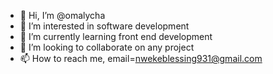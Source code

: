 - 👋 Hi, I’m @omalycha
- 👀 I’m interested in software development 
- 🌱 I’m currently learning front end development
- 💞️ I’m looking to collaborate on any project
- 📫 How to reach me, email=nwekeblessing931@gmail.com

<!---
omalycha/omalycha is a ✨ special ✨ repository because its `README.md` (this file) appears on your GitHub profile.
You can click the Preview link to take a look at your changes.
--->
